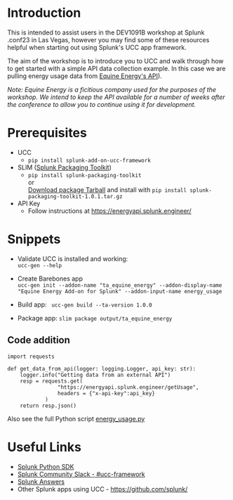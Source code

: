 # Introduction
This is intended to assist users in the DEV1091B workshop at Splunk .conf23 in Las Vegas, however you may find some of these resources helpful when starting out using Splunk's UCC app framework.  

The aim of the workshop is to introduce you to UCC and walk through how to get started with a simple API data collection example. In this case we are pulling energy usage data from [Equine Energy's API](https://energyapi.splunk.engineer)).  

*Note: Equine Energy is a ficitious company used for the purposes of the workshop. We intend to keep the API available for a number of weeks after the conference to allow you to continue using it for development.*

# Prerequisites
* UCC
  * `pip install splunk-add-on-ucc-framework`
* SLIM ([Splunk Packaging Toolkit](https://dev.splunk.com/enterprise/docs/releaseapps/packageapps/packagingtoolkit/))
  * `pip install splunk-packaging-toolkit`  
   or  
   [Download package Tarball](https://download.splunk.com/misc/packaging-toolkit/splunk-packaging-toolkit-1.0.1.tar.gz) and install with `pip install splunk-packaging-toolkit-1.0.1.tar.gz` 
* API Key
  *  Follow instructions at https://energyapi.splunk.engineer/

# Snippets
* Validate UCC is installed and working:  
 `ucc-gen --help`

* Create Barebones app  
`ucc-gen init --addon-name "ta_equine_energy" --addon-display-name "Equine Energy Add-on for Splunk" --addon-input-name energy_usage  
`
* Build app:
` ucc-gen build --ta-version 1.0.0`  
* Package app:
`slim package output/ta_equine_energy`  

## Code addition
```
import requests
```

```
def get_data_from_api(logger: logging.Logger, api_key: str):
    logger.info("Getting data from an external API")
    resp = requests.get(
                "https://energyapi.splunk.engineer/getUsage",
                headers = {"x-api-key":api_key}
            )
    return resp.json()
```
Also see the full Python script [energy_usage.py](./app/energy_usage.py)

# Useful Links
*  [Splunk Python SDK](https://docs.splunk.com/DocumentationStatic/PythonSDK/1.2.2/modularinput.html)
* [Splunk Community Slack - #ucc-framework](https://splunk-usergroups.slack.com/archives/C03SG3ZL4S1)
* [Splunk Answers](https://community.splunk.com/)
* Other Splunk apps using UCC - https://github.com/splunk/ 
